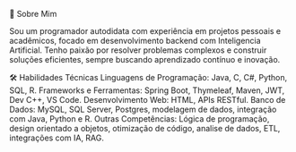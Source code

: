 🌟 Sobre Mim

Sou um programador autodidata com experiência em projetos pessoais e acadêmicos,
focado em desenvolvimento backend com Inteligencia Artificial.
Tenho paixão por resolver problemas complexos e construir soluções eficientes,
sempre buscando aprendizado contínuo e inovação.

🛠️ Habilidades Técnicas
Linguagens de Programação: Java, C, C#, Python, SQL, R.
Frameworks e Ferramentas: Spring Boot, Thymeleaf, Maven, JWT, Dev C++, VS Code.
Desenvolvimento Web: HTML, APIs RESTful.
Banco de Dados: MySQL, SQL Server, Postgres, modelagem de dados, integração com Java, Python e R.
Outras Competências: Lógica de programação, design orientado a objetos, otimização de código, analise de dados, ETL, integrações com IA, RAG.
